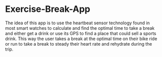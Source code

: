 # Exercise-Break-App

The idea of this app is to use the heartbeat sensor technology found in most smart watches to calculate and find the optimal time to take a break and either get a drink or use its GPS to find a place that could sell a sports drink. This way the user takes a break at the optimal time on their bike ride or run to take a break to steady their heart rate and rehydrate during the trip. 
